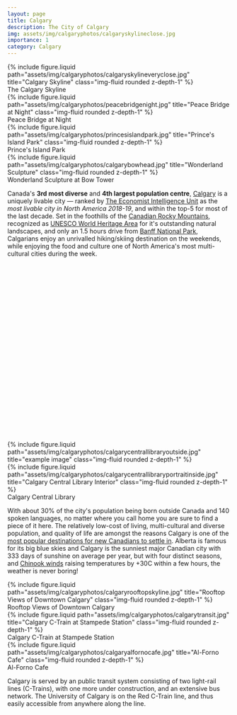 ```yaml
---
layout: page
title: Calgary
description: The City of Calgary
img: assets/img/calgaryphotos/calgaryskylineclose.jpg
importance: 1
category: Calgary
---
```

<div class="row">
    <div class="col-sm mt-3 mt-md-0">
        {% include figure.liquid path="assets/img/calgaryphotos/calgaryskylineveryclose.jpg" title="Calgary Skyline" class="img-fluid rounded z-depth-1" %}
    </div>
</div>
<div class="caption">
    The Calgary Skyline
</div>

<div class="row">
    <div class="col-sm mt-3 mt-md-0">
        {% include figure.liquid path="assets/img/calgaryphotos/peacebridgenight.jpg" title="Peace Bridge at Night" class="img-fluid rounded z-depth-1" %}
        <div class="caption">
            Peace Bridge at Night
        </div>
    </div>
    <div class="col-sm mt-3 mt-md-0">
        {% include figure.liquid path="assets/img/calgaryphotos/princesislandpark.jpg" title="Prince's Island Park" class="img-fluid rounded z-depth-1" %}
        <div class="caption">
            Prince's Island Park
        </div>
    </div>
    <div class="col-sm mt-3 mt-md-0">
        {% include figure.liquid path="assets/img/calgaryphotos/calgarybowhead.jpg" title="Wonderland Sculpture" class="img-fluid rounded z-depth-1" %}
        <div class="caption">
            Wonderland Sculpture at Bow Tower
        </div>
    </div>
</div>

Canada's **3rd most diverse** and **4th largest population centre**, [Calgary](https://www.lifeincalgary.ca) is a uniquely livable city &mdash; ranked by [The Economist Intelligence Unit](http://www.eiu.com/topic/liveability) as the *most livable city in North America 2018-19*, and within the top-5 for most of the last decade. Set in the foothills of the [Canadian Rocky Mountains](https://en.wikipedia.org/wiki/Canadian_Rockies), recognized as [UNESCO World Heritage Area](https://whc.unesco.org/en/list/304/) for it's outstanding natural landscapes, and only an 1.5 hours drive from [Banff National Park](https://www.pc.gc.ca/en/pn-np/ab/banff), Calgarians enjoy an unrivalled hiking/skiing destination on the weekends, while enjoying the food and culture one of North America's most multi-cultural cities during the week.

<div id="map" class="col-sm mt-2 mb-2" style="width: auto; height: 400px;"></div>
<script>
	var map = L.map('map').setView([51.07861, -114.12741], 5);
	var tiles = L.tileLayer('https://api.mapbox.com/styles/v1/{id}/tiles/{z}/{x}/{y}?access_token=pk.eyJ1IjoieWFuaWkiLCJhIjoiY2t6a3J2N2F1MG5xcjJucW9wNmlkeXo3YiJ9.RuoyOS1pY1_mVW7wJ2LkFQ', {
		maxZoom: 18,
		attribution: 'Map data &copy; <a href="https://www.openstreetmap.org/copyright">OpenStreetMap</a> contributors, Imagery © <a href="https://www.mapbox.com">Mapbox</a>',
		id: 'mapbox/outdoors-v11',
		tileSize: 512,
		zoomOffset: -1
	}).addTo(map);
    L.control.scale().addTo(map);
    L.marker([51.07861, -114.12741]).addTo(map);
</script>

<div class="row justify-content-sm-center">
    <div class="col-sm-8 mt-3 mt-md-0">
        {% include figure.liquid path="assets/img/calgaryphotos/calgarycentrallibraryoutside.jpg" title="example image" class="img-fluid rounded z-depth-1" %}
    </div>
    <div class="col-sm-4 mt-3 mt-md-0">
        {% include figure.liquid path="assets/img/calgaryphotos/calgarycentrallibraryportraitinside.jpg" title="Calgary Central Library Interior" class="img-fluid rounded z-depth-1" %}
    </div>
</div>
<div class="caption">
Calgary Central Library
</div>

With about 30% of the city's population being born outside Canada and 140 spoken languages, no matter where you call home you are sure to find a piece of it here. The relatively low-cost of living, multi-cultural and diverse population, and quality of life are amongst the reasons Calgary is one of the [most popular destinations for new Canadians to settle in](https://canadianvisa.org/blog/cities-and-places/top-10-most-multicultural-cities-to-settle-in-canada). Alberta is famous for its big blue skies and Calgary is the sunniest major Canadian city with 333 days of sunshine on average per year, but with four distinct seasons, and [Chinook winds](https://en.wikipedia.org/wiki/Chinook_wind) raising temperatures by +30C within a few hours, the weather is never boring!

<div class="row">
    <div class="col-sm mt-3 mt-md-0">
        {% include figure.liquid path="assets/img/calgaryphotos/calgaryrooftopskyline.jpg" title="Rooftop Views of Downtown Calgary" class="img-fluid rounded z-depth-1" %}
        <div class="caption">
            Rooftop Views of Downtown Calgary
        </div>
    </div>
    <div class="col-sm mt-3 mt-md-0">
        {% include figure.liquid path="assets/img/calgaryphotos/calgarytransit.jpg" title="Calgary C-Train at Stampede Station" class="img-fluid rounded z-depth-1" %}
        <div class="caption">
            Calgary C-Train at Stampede Station
        </div>
    </div>
    <div class="col-sm mt-3 mt-md-0">
        {% include figure.liquid path="assets/img/calgaryphotos/calgaryalfornocafe.jpg" title="Al-Forno Cafe" class="img-fluid rounded z-depth-1" %}
        <div class="caption">
            Al-Forno Cafe
        </div>
    </div>
</div>

Calgary is served by an public transit system consisting of two light-rail lines (C-Trains), with one more under construction, and an extensive bus network. The University of Calgary is on the Red C-Train line, and thus easily accessible from anywhere along the line.
